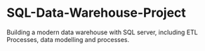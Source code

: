# SQL-Data-Warehouse-Project
Building a modern data warehouse with SQL server, including ETL Processes, data modelling and processes.
